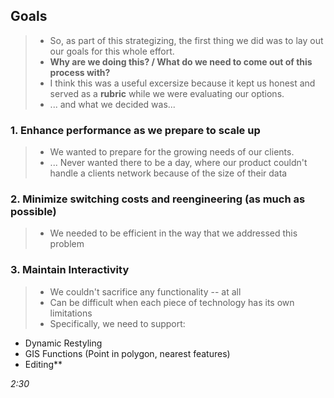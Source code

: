 ## Goals
  > * So, as part of this strategizing, the first thing we did was to lay out our goals for this whole effort.
  > * **Why are we doing this? / What do we need to come out of this process with?**
  > * I think this was a useful excersize because it kept us honest and served as a **rubric** while we were evaluating our options.
  > * ... and what we decided was...

### 1. Enhance performance as we prepare to scale up
  > * We wanted to prepare for the growing needs of our clients.
  > * ... Never wanted there to be a day, where our product couldn't handle a clients network because of the size of their data

### 2. Minimize switching costs and reengineering (as much as possible)
  > * We needed to be efficient in the way that we addressed this problem

### 3. Maintain Interactivity
  > * We couldn't sacrifice any functionality -- at all
  > * Can be difficult when each piece of technology has its own limitations
  > * Specifically, we need to support:

  - Dynamic Restyling
  - GIS Functions (Point in polygon, nearest features)
  - Editing**

_2:30_
